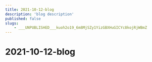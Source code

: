 ```yaml
---
title: 2021-10-12-blog
description: 'blog description'
published: false
slugs:
    - ___UNPUBLISHED___kuoh2o19_6m8MjSZy1YizGBXHuGICYc8kojRjWBmZ
---
```


# 2021-10-12-blog
